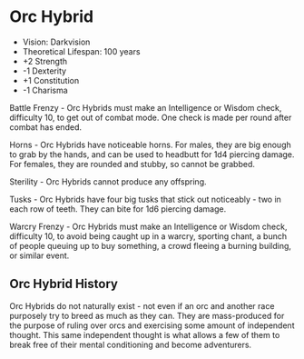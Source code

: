 # Orc Hybrid

- Vision: Darkvision
- Theoretical Lifespan: 100 years
- +2 Strength
- -1 Dexterity
- +1 Constitution
- -1 Charisma

Battle Frenzy - Orc Hybrids must make an Intelligence or Wisdom check, difficulty 10, to get out of combat mode. One check is made per round after combat has ended.

Horns - Orc Hybrids have noticeable horns. For males, they are big enough to grab by the hands, and can be used to headbutt for 1d4 piercing damage. For females, they are rounded and stubby, so cannot be grabbed.

Sterility - Orc Hybrids cannot produce any offspring.

Tusks - Orc Hybrids have four big tusks that stick out noticeably - two in each row of teeth. They can bite for 1d6 piercing damage.

Warcry Frenzy - Orc Hybrids must make an Intelligence or Wisdom check, difficulty 10, to avoid being caught up in a warcry, sporting chant, a bunch of people queuing up to buy something, a crowd fleeing a burning building, or similar event.

## Orc Hybrid History

Orc Hybrids do not naturally exist - not even if an orc and another race purposely try to breed as much as they can. They are mass-produced for the purpose of ruling over orcs and exercising some amount of independent thought. This same independent thought is what allows a few of them to break free of their mental conditioning and become adventurers.